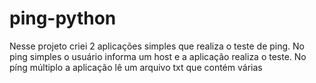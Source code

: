 # ping-python
Nesse projeto criei 2 aplicações simples que realiza o teste de ping. No ping simples o usuário informa um host e a aplicação realiza o teste. No píng múltiplo a aplicação lê um arquivo txt que contém várias  
